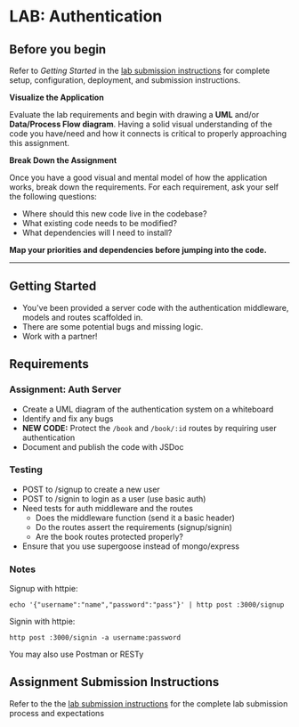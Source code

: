 # LAB: Authentication

## Before you begin
Refer to *Getting Started*  in the [lab submission instructions]((../../../reference/submission-instructions/labs/README.md)) for complete setup, configuration, deployment, and submission instructions.

**Visualize the Application**

Evaluate the lab requirements and begin with drawing a **UML** and/or **Data/Process Flow diagram**.  Having a solid visual understanding of the code you have/need and how it connects is critical to properly approaching this assignment.

**Break Down the Assignment**

Once you have a good visual and mental model of how the application works, break down the requirements. For each requirement, ask your self the following questions:

* Where should this new code live in the codebase?
* What existing code needs to be modified?
* What dependencies will I need to install?

**Map your priorities and dependencies before jumping into the code.**

---

## Getting Started

* You've been provided a server code with the authentication middleware, models and routes scaffolded in.
* There are some potential bugs and missing logic.
* Work with a partner!

## Requirements

### Assignment: Auth Server
* Create a UML diagram of the authentication system on a whiteboard
* Identify and fix any bugs
* **NEW CODE:** Protect the `/book` and `/book/:id` routes by requiring user authentication
* Document and publish the code with JSDoc

### Testing
* POST to /signup to create a new user
* POST to /signin to login as a user (use basic auth)
* Need tests for auth middleware and the routes
  * Does the middleware function (send it a basic header)
  * Do the routes assert the requirements (signup/signin)
  * Are the book routes protected properly?
* Ensure that you use supergoose instead of mongo/express

### Notes

Signup with httpie: 
```
echo '{"username":"name","password":"pass"}' | http post :3000/signup
```
Signin with httpie: 
```
http post :3000/signin -a username:password
```
You may also use Postman or RESTy

## Assignment Submission Instructions
Refer to the the [lab submission instructions]((../../../reference/submission-instructions/labs/README.md)) for the complete lab submission process and expectations

